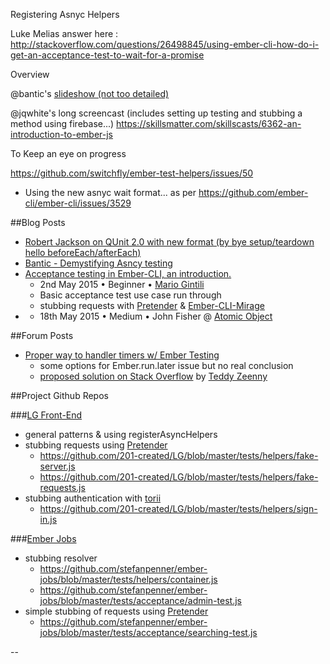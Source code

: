 Registering Asnyc Helpers

Luke Melias answer here : http://stackoverflow.com/questions/26498845/using-ember-cli-how-do-i-get-an-acceptance-test-to-wait-for-a-promise

Overview

@bantic's [slideshow (not too detailed)](http://www.slideshare.net/bantic/ember-testing-internals-with-ember-cli)


@jqwhite's long screencast (includes setting up testing and stubbing a method using firebase...)
https://skillsmatter.com/skillscasts/6362-an-introduction-to-ember-js

To Keep an eye on progress

https://github.com/switchfly/ember-test-helpers/issues/50
- Using the new asnyc wait format... as per
https://github.com/ember-cli/ember-cli/issues/3529

##Blog Posts
- [Robert Jackson on QUnit 2.0 with new format (by bye setup/teardown hello beforeEach/afterEach)](http://reefpoints.dockyard.com/2015/02/06/ember-qunit-0-2.html)
- [Bantic - Demystifying Asncy testing](http://coryforsyth.com/2014/07/10/demystifing-ember-async-testing/)
- [Acceptance testing in Ember-CLI, an introduction.](http://mariogintili.svbtle.com/acceptance-testing-ember-cli)
	- 2nd May 2015 • Beginner • [Mario Gintili][MarioGintili]
	- Basic acceptance test use case run through
	- stubbing requests with [Pretender][Pretender] & [Ember-CLI-Mirage][ember-cli-mirage]
- [](http://spin.atomicobject.com/2015/05/18/sinon-js-ember-cli-testing/)
  - 18th May 2015 • Medium • John Fisher @ [Atomic Object][AtomicObject]

##Forum Posts
- [Proper way to handler timers w/ Ember Testing](http://discuss.emberjs.com/t/proper-way-to-handler-timers-w-ember-testing/4693)
	- some options for Ember.run.later issue but no real conclusion
	- [proposed solution on Stack Overflow](http://stackoverflow.com/questions/27851517/ember-integration-testing-hangs-after-visiting-route#answer-27887807) by [Teddy Zeenny][teddyzeenny]

##Project Github Repos

###[LG Front-End](https://github.com/201-created/LG)
- general patterns & using registerAsyncHelpers
- stubbing requests using [Pretender][Pretender]
  - https://github.com/201-created/LG/blob/master/tests/helpers/fake-server.js
  - https://github.com/201-created/LG/blob/master/tests/helpers/fake-requests.js
- stubbing authentication with [torii][torii]
  - https://github.com/201-created/LG/blob/master/tests/helpers/sign-in.js

###[Ember Jobs](https://github.com/stefanpenner/ember-jobs)
- stubbing resolver
  - https://github.com/stefanpenner/ember-jobs/blob/master/tests/helpers/container.js
  - https://github.com/stefanpenner/ember-jobs/blob/master/tests/acceptance/admin-test.js
- simple stubbing of requests using [Pretender][Pretender]
  - https://github.com/stefanpenner/ember-jobs/blob/master/tests/acceptance/searching-test.js




--

[MarioGintili]: https://twitter.com/mariogintili
[teddyzeenny]: https://twitter.com/teddyzeenny
[AtomicObject]: https://twitter.com/atomicobject

[ember-cli-mirage]: http://www.ember-cli-mirage.com/
[Pretender]: https://github.com/trek/pretender
[torii]: http://vestorly.github.io/torii/
